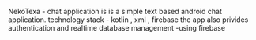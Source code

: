 NekoTexa - chat application
is is a simple text based android chat application.
technology stack - kotlin , xml , firebase
the app also privides authentication and realtime database management -using firebase 
